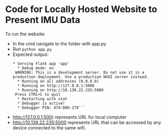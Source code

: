 # Code for Locally Hosted Website to Present IMU Data

To run the website:
* In the cmd navigate to the folder with app.py
* Run ```python app.py```
* Expected output:
  ```
  * Serving Flask app 'app'
    * Debug mode: on
   WARNING: This is a development server. Do not use it in a production deployment. Use a production WSGI server instead.
    * Running on all addresses (0.0.0.0)
    * Running on http://127.0.0.1:5000
    * Running on http://10.139.22.235:5000
   Press CTRL+C to quit
    * Restarting with stat
    * Debugger is active!
    * Debugger PIN: 474-086-179```
* http://127.0.0.1:500) represents URL for local computer
* http://10.139.22.235:5000 represents URL that can be accessed by any device connected to the same wifi. 
